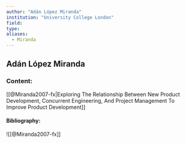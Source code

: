 ```yaml
---
author: "Adán López Miranda"
institution: "University College London"
field:
type:
aliases:
  - Miranda
---
```


## Adán López Miranda

### Content:
[[@Miranda2007-fx|Exploring The Relationship Between New Product Development, Concurrent Engineering, And Project Management To Improve Product Development]]

#### Bibliography:

![[@Miranda2007-fx]]